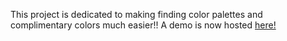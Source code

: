 This project is dedicated to making finding color palettes and complimentary colors much easier!!
A demo is now hosted [here!](https://eduardoescoto.github.io/colors)